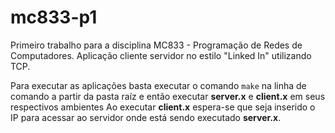 # mc833-p1
Primeiro trabalho para a disciplina MC833 - Programação de Redes de Computadores. Aplicação cliente servidor no estilo "Linked In" utilizando TCP.

Para executar as aplicações basta executar o comando `make` na linha de comando a partir da pasta raíz e então executar __server.x__ e __client.x__ em seus respectivos ambientes
Ao executar __client.x__ espera-se que seja inserido o IP para acessar ao servidor onde está sendo executado __server.x__.